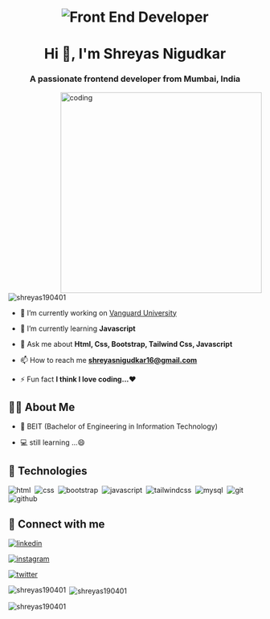 <h1 align="center"><img alt="Front End Developer" src="https://camo.githubusercontent.com/799ab8397303627bde872354ed56ccc7f927ea67805c166df9e479361221da51/68747470733a2f2f6d656469612e6973746f636b70686f746f2e636f6d2f69642f313136373630303139372f766563746f722f66726f6e742d656e642d646576656c6f706d656e742d7765622d62616e6e65722d636f6e636570742e6a70673f733d3137303636376126773d30266b3d323026633d654e6c33577434724468314b5055495035415834546b6d61456b314b5f39434d78446a6c75356b52326d453d"></h1>
<h1 align="center">Hi 👋, I'm Shreyas Nigudkar</h1>
<h3 align="center">A passionate frontend developer from Mumbai, India</h3>
<img align="right" alt="coding" width="400" src="https://www.guvi.in/blog/wp-content/uploads/2022/11/giphyFSD.gif">



<p align="left"> <img src="https://komarev.com/ghpvc/?username=shreyas190401&label=Profile%20views&color=0e75b6&style=flat" alt="shreyas190401" /> </p>



- 🔭 I’m currently working on [Vanguard University](https://vanguarduniversity.000webhostapp.com/)

- 🌱 I’m currently learning **Javascript**

- 💬 Ask me about **Html, Css, Bootstrap, Tailwind Css, Javascript**

- 📫 How to reach me **shreyasnigudkar16@gmail.com**

- ⚡ Fun fact **I think I love coding...❤**



## 🙋‍♂️ About Me
- 🏫 BEIT (Bachelor of Engineering in Information Technology)

- 💻 still learning ...😄



## 🚀 Technologies

![html](https://img.shields.io/badge/html5-orange?style=for-the-badge&logo=html5&logoColor=white)&nbsp;
![css](https://img.shields.io/badge/css-blue?style=for-the-badge&logo=css3&logoColor=white)&nbsp;
![bootstrap](https://img.shields.io/badge/Bootstrap-purple?style=for-the-badge&logo=bootstrap&logoColor=white)&nbsp;
![javascript](https://img.shields.io/badge/javascript-yellow?style=for-the-badge&logo=javascript&logoColor=white)&nbsp;
![tailwindcss](https://img.shields.io/badge/tailwind_css-skyblue?style=for-the-badge&logo=tailwindcss&logoColor=white)&nbsp;
![mysql](https://img.shields.io/badge/mysql-00758f?style=for-the-badge&logo=mysql&logoColor=white)&nbsp;
![git](https://img.shields.io/badge/git-bd2c00?style=for-the-badge&logo=git&logoColor=white)&nbsp;
![github](https://img.shields.io/badge/github-black?style=for-the-badge&logo=github&logoColor=white)




## 🔗 Connect with me
[![linkedin](https://img.shields.io/badge/linkedin-0A66C2?style=for-the-badge&logo=linkedin&logoColor=white)](https://www.linkedin.com/in/shreyasnigudkar)

[![instagram](https://img.shields.io/badge/instagram-cd486b?style=for-the-badge&logo=instagram&logoColor=white)](https://instagram.com/ig_shrex)

[![twitter](https://img.shields.io/badge/twitter-1DA1F2?style=for-the-badge&logo=twitter&logoColor=white)](https://www.twitter.com/Shreyas190401)




<p><img align="left" src="https://github-readme-stats.vercel.app/api/top-langs?username=shreyas190401&show_icons=true&locale=en&layout=compact" alt="shreyas190401" /></p>

<p>&nbsp;<img align="center" src="https://github-readme-stats.vercel.app/api?username=shreyas190401&show_icons=true&locale=en" alt="shreyas190401" /></p>

<p><img align="center" src="https://github-readme-streak-stats.herokuapp.com/?user=shreyas190401&" alt="shreyas190401" /></p>
